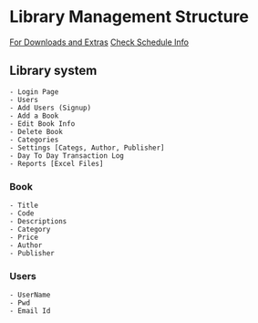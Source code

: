 # Library Management Structure

[For Downloads and Extras](https://github.com/Midnight1938/Library-Management/blob/master/DownloadLinks.md)
[Check Schedule Info](https://github.com/Midnight1938/Library-Management/blob/master/Schedule.md)

## Library system

    - Login Page
    - Users
    - Add Users (Signup)
    - Add a Book
    - Edit Book Info
    - Delete Book 
    - Categories
    - Settings [Categs, Author, Publisher]
    - Day To Day Transaction Log
    - Reports [Excel Files]

### Book

    - Title
    - Code
    - Descriptions
    - Category
    - Price
    - Author
    - Publisher

### Users

    - UserName
    - Pwd
    - Email Id
